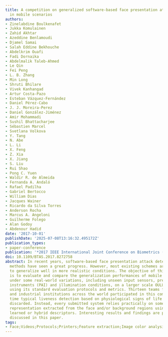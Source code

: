 ```yaml
---
title: A competition on generalized software-based face presentation attack detection
  in mobile scenarios
authors:
- Zinelabdine Boulkenafet
- Jukka Komulainen
- Zahid Akhtar
- Azeddine Benlamoudi
- Djamel Samai
- Salah Eddine Bekhouche
- Abdelkrim Ouafi
- Fadi Dornaika
- Abdelmalik Taleb-Ahmed
- Le Qin
- Fei Peng
- L. B. Zhang
- Min Long
- Shruti Bhilare
- Vivek Kanhangad
- Artur Costa-Pazo
- Esteban Vázquez-Fernández
- Daniel Pérez-Cabo
- J. J. Moreira-Perez
- Daniel González-Jiménez
- Amir Mohammadi
- Sushil Bhattacharjee
- Sébastien Marcel
- Svetlana Volkova
- Y. Tang
- N. Abe
- L. Li
- X. Feng
- Z. Xia
- X. Jiang
- S. Liu
- Rui Shao
- Pong C. Yuen
- Waldir R. de Almeida
- Fernanda A. Andaló
- Rafael Padilha
- Gabriel Bertocco
- William Dias
- Jacques Wainer
- Ricardo da Silva Torres
- Anderson Rocha
- Marcus A. Angeloni
- Guilherme Folego
- Alan Godoy
- Abdenour Hadid
date: '2017-10-01'
publishDate: '2025-07-08T13:16:32.495172Z'
publication_types:
- paper-conference
publication: '*2017 IEEE International Joint Conference on Biometrics (IJCB)*'
doi: 10.1109/BTAS.2017.8272758
abstract: In recent years, software-based face presentation attack detection (PAD)
  methods have seen a great progress. However, most existing schemes are not able
  to generalize well in more realistic conditions. The objective of this competition
  is to evaluate and compare the generalization performances of mobile face PAD techniques
  under some real-world variations, including unseen input sensors, presentation attack
  instruments (PAI) and illumination conditions, on a larger scale OULU-NPU dataset
  using its standard evaluation protocols and metrics. Thirteen teams from academic
  and industrial institutions across the world participated in this competition. This
  time typical liveness detection based on physiological signs of life was totally
  discarded. Instead, every submitted system relies practically on some sort of feature
  representation extracted from the face and/or background regions using hand-crafted,
  learned or hybrid descriptors. Interesting results and findings are presented and
  discussed in this paper.
tags:
- Face;Videos;Protocols;Printers;Feature extraction;Image color analysis;Databases
---
```

